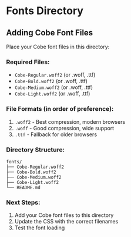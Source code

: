 # Fonts Directory

## Adding Cobe Font Files

Place your Cobe font files in this directory:

### Required Files:
- `Cobe-Regular.woff2` (or .woff, .ttf)
- `Cobe-Bold.woff2` (or .woff, .ttf)
- `Cobe-Medium.woff2` (or .woff, .ttf)
- `Cobe-Light.woff2` (or .woff, .ttf)

### File Formats (in order of preference):
1. `.woff2` - Best compression, modern browsers
2. `.woff` - Good compression, wide support
3. `.ttf` - Fallback for older browsers

### Directory Structure:
```
fonts/
├── Cobe-Regular.woff2
├── Cobe-Bold.woff2
├── Cobe-Medium.woff2
├── Cobe-Light.woff2
└── README.md
```

### Next Steps:
1. Add your Cobe font files to this directory
2. Update the CSS with the correct filenames
3. Test the font loading 